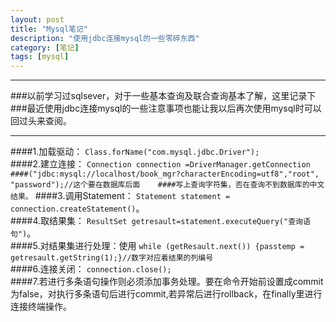 ```yaml
---
layout: post
title: "Mysql笔记"
description: "使用jdbc连接mysql的一些零碎东西"
category: [笔记]
tags: [mysql]
---
```

---
###以前学习过sqlsever，对于一些基本查询及联合查询基本了解，这里记录下  
###最近使用jdbc连接mysql的一些注意事项也能让我以后再次使用mysql时可以回过头来查阅。
***  
####1.加载驱动：  `Class.forName("com.mysql.jdbc.Driver");`  
####2.建立连接：  `Connection connection =DriverManager.getConnection   
####("jdbc:mysql://localhost/book_mgr?characterEncoding=utf8","root", "password");//这个要在数据库后面   
####写上查询字符集，否在查询不到数据库的中文结果。`
####3.调用Statement：  `Statement statement = connection.createStatement()`。  
####4.取结果集：  `ResultSet getresault=statement.executeQuery("查询语句")`。  
####5.对结果集进行处理：使用 `while (getResault.next()) {passtemp = getresault.getString(1);}//数字对应着结果的列编号`  
####6.连接关闭：  `connection.close();`  
####7.若进行多条语句操作则必须添加事务处理。要在命令开始前设置成commit为false，对执行多条语句后进行commit,若异常后进行rollback，在finally里进行连接终端操作。
